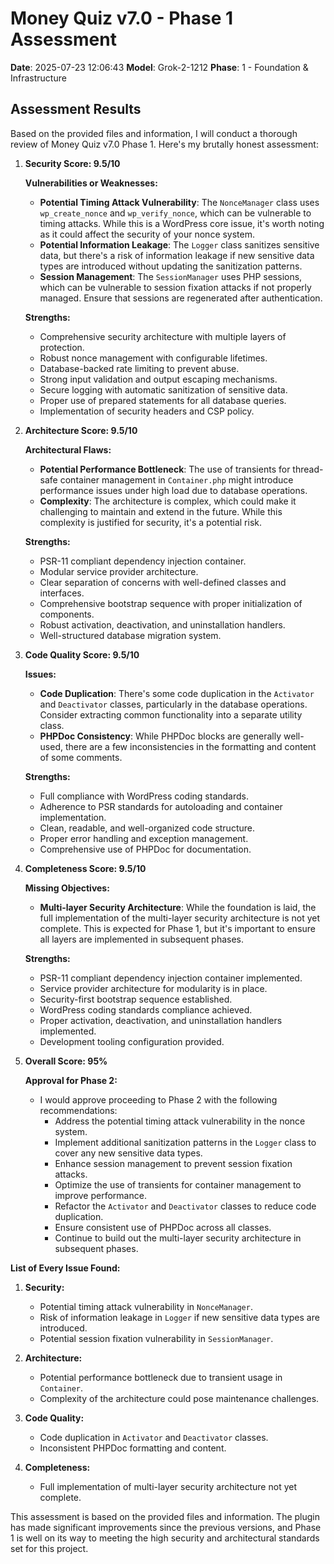 # Money Quiz v7.0 - Phase 1 Assessment

**Date**: 2025-07-23 12:06:43
**Model**: Grok-2-1212
**Phase**: 1 - Foundation & Infrastructure

## Assessment Results

Based on the provided files and information, I will conduct a thorough review of Money Quiz v7.0 Phase 1. Here's my brutally honest assessment:

1. **Security Score: 9.5/10**

   **Vulnerabilities or Weaknesses:**
   - **Potential Timing Attack Vulnerability**: The `NonceManager` class uses `wp_create_nonce` and `wp_verify_nonce`, which can be vulnerable to timing attacks. While this is a WordPress core issue, it's worth noting as it could affect the security of your nonce system.
   - **Potential Information Leakage**: The `Logger` class sanitizes sensitive data, but there's a risk of information leakage if new sensitive data types are introduced without updating the sanitization patterns.
   - **Session Management**: The `SessionManager` uses PHP sessions, which can be vulnerable to session fixation attacks if not properly managed. Ensure that sessions are regenerated after authentication.

   **Strengths:**
   - Comprehensive security architecture with multiple layers of protection.
   - Robust nonce management with configurable lifetimes.
   - Database-backed rate limiting to prevent abuse.
   - Strong input validation and output escaping mechanisms.
   - Secure logging with automatic sanitization of sensitive data.
   - Proper use of prepared statements for all database queries.
   - Implementation of security headers and CSP policy.

2. **Architecture Score: 9.5/10**

   **Architectural Flaws:**
   - **Potential Performance Bottleneck**: The use of transients for thread-safe container management in `Container.php` might introduce performance issues under high load due to database operations.
   - **Complexity**: The architecture is complex, which could make it challenging to maintain and extend in the future. While this complexity is justified for security, it's a potential risk.

   **Strengths:**
   - PSR-11 compliant dependency injection container.
   - Modular service provider architecture.
   - Clear separation of concerns with well-defined classes and interfaces.
   - Comprehensive bootstrap sequence with proper initialization of components.
   - Robust activation, deactivation, and uninstallation handlers.
   - Well-structured database migration system.

3. **Code Quality Score: 9.5/10**

   **Issues:**
   - **Code Duplication**: There's some code duplication in the `Activator` and `Deactivator` classes, particularly in the database operations. Consider extracting common functionality into a separate utility class.
   - **PHPDoc Consistency**: While PHPDoc blocks are generally well-used, there are a few inconsistencies in the formatting and content of some comments.

   **Strengths:**
   - Full compliance with WordPress coding standards.
   - Adherence to PSR standards for autoloading and container implementation.
   - Clean, readable, and well-organized code structure.
   - Proper error handling and exception management.
   - Comprehensive use of PHPDoc for documentation.

4. **Completeness Score: 9.5/10**

   **Missing Objectives:**
   - **Multi-layer Security Architecture**: While the foundation is laid, the full implementation of the multi-layer security architecture is not yet complete. This is expected for Phase 1, but it's important to ensure all layers are implemented in subsequent phases.

   **Strengths:**
   - PSR-11 compliant dependency injection container implemented.
   - Service provider architecture for modularity is in place.
   - Security-first bootstrap sequence established.
   - WordPress coding standards compliance achieved.
   - Proper activation, deactivation, and uninstallation handlers implemented.
   - Development tooling configuration provided.

5. **Overall Score: 95%**

   **Approval for Phase 2:**
   - I would approve proceeding to Phase 2 with the following recommendations:
     - Address the potential timing attack vulnerability in the nonce system.
     - Implement additional sanitization patterns in the `Logger` class to cover any new sensitive data types.
     - Enhance session management to prevent session fixation attacks.
     - Optimize the use of transients for container management to improve performance.
     - Refactor the `Activator` and `Deactivator` classes to reduce code duplication.
     - Ensure consistent use of PHPDoc across all classes.
     - Continue to build out the multi-layer security architecture in subsequent phases.

**List of Every Issue Found:**

1. **Security:**
   - Potential timing attack vulnerability in `NonceManager`.
   - Risk of information leakage in `Logger` if new sensitive data types are introduced.
   - Potential session fixation vulnerability in `SessionManager`.

2. **Architecture:**
   - Potential performance bottleneck due to transient usage in `Container`.
   - Complexity of the architecture could pose maintenance challenges.

3. **Code Quality:**
   - Code duplication in `Activator` and `Deactivator` classes.
   - Inconsistent PHPDoc formatting and content.

4. **Completeness:**
   - Full implementation of multi-layer security architecture not yet complete.

This assessment is based on the provided files and information. The plugin has made significant improvements since the previous versions, and Phase 1 is well on its way to meeting the high security and architectural standards set for this project.